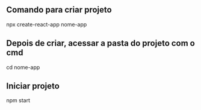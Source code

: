 ## Comando para criar projeto
npx create-react-app nome-app

## Depois de criar, acessar a pasta do projeto com o cmd
cd nome-app

## Iniciar projeto
npm start
